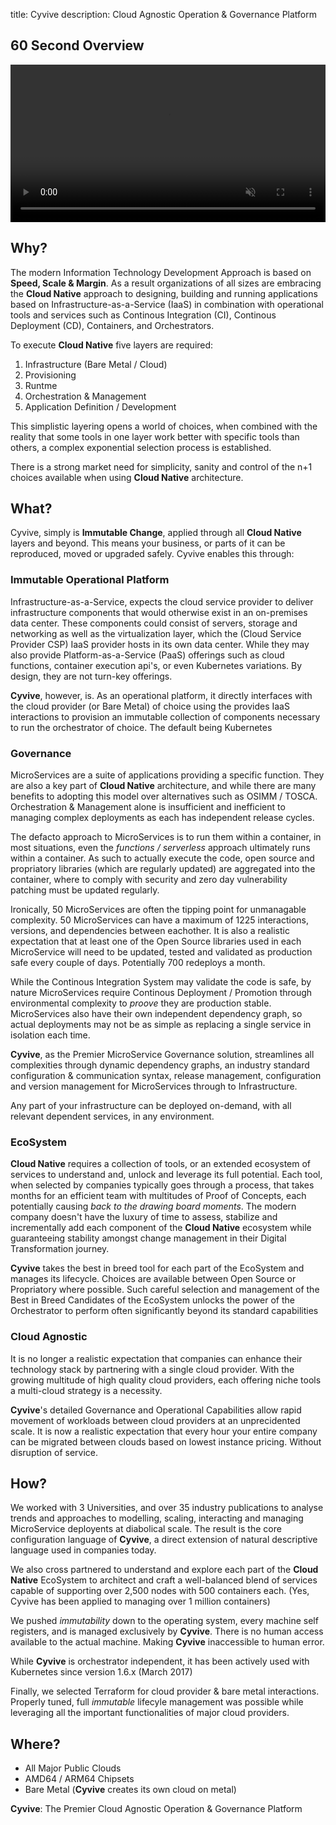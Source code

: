 title: Cyvive
description: Cloud Agnostic Operation & Governance Platform

## 60 Second Overview
<video width="100%" controls muted autoplay>
   <source src="https://res.cloudinary.com/tayloredtechnology/video/upload/v1535790141/cyvive.io/video/teaser.mp4" type="video/mp4; codecs=hevc">
   <source src="https://res.cloudinary.com/tayloredtechnology/video/upload/v1535790141/cyvive.io/video/teaser.mp4" type="video/webm; codecs=vp9">
   <source src="https://res.cloudinary.com/tayloredtechnology/video/upload/v1535790141/cyvive.io/video/teaser.mp4" type="video/mp4">
</video>

## Why?

The modern Information Technology Development Approach is based on **Speed, Scale & Margin**. As a result organizations of all sizes are embracing the **Cloud Native** approach to designing, building and running applications based on Infrastructure-as-a-Service (IaaS) in combination with operational tools and services such as Continous Integration (CI), Continous Deployment (CD), Containers, and Orchestrators. 

To execute **Cloud Native** five layers are required:

1. Infrastructure (Bare Metal / Cloud)
2. Provisioning
3. Runtme
4. Orchestration & Management
5. Application Definition / Development

This simplistic layering opens a world of choices, when combined with the reality that some tools in one layer work better with specific tools than others, a complex exponential selection process is established.

There is a strong market need for simplicity, sanity and control of the n+1 choices available when using **Cloud Native** architecture.


## What?

Cyvive, simply is **Immutable Change**, applied through all **Cloud Native** layers and beyond. This means your business, or parts of it can be reproduced, moved or upgraded safely. Cyvive enables this through: 

### Immutable Operational Platform

Infrastructure-as-a-Service, expects the cloud service provider to deliver infrastructure components that would otherwise exist in an on-premises data center. These components could consist of servers, storage and networking as well as the virtualization layer, which the (Cloud Service Provider CSP) IaaS provider hosts in its own data center. While they may also provide Platform-as-a-Service (PaaS) offerings such as cloud functions, container execution api's, or even Kubernetes variations. By design, they are not turn-key offerings.

**Cyvive**, however, is. As an operational platform, it directly interfaces with the cloud provider (or Bare Metal) of choice using the provides IaaS interactions to provision an immutable collection of components necessary to run the orchestrator of choice. The default being Kubernetes

### Governance

MicroServices are a suite of applications providing a specific function. They are also a key part of **Cloud Native** architecture, and while there are many benefits to adopting this model over alternatives such as OSIMM / TOSCA. Orchestration & Management alone is insufficient and inefficient to managing complex deployments as each has independent release cycles.

The defacto approach to MicroServices is to run them within a container, in most situations, even the _functions / serverless_ approach ultimately runs within a container. As such to actually execute the code, open source and propriatory libraries (which are regularly updated) are aggregated into the container, where to comply with security and zero day vulnerability patching must be updated regularly.

Ironically, 50 MicroServices are often the tipping point for unmanagable complexity. 50 MicroServices can have a maximum of 1225 interactions, versions, and dependencies between eachother. It is also a realistic expectation that at least one of the Open Source libraries used in each MicroService will need to be updated, tested and validated as production safe every couple of days. Potentially 700 redeploys a month.

While the Continous Integration System may validate the code is safe, by nature MicroServices require Continous Deployment / Promotion through environmental complexity to _proove_ they are production stable. 
MicroServices also have their own independent dependency graph, so actual deployments may not be as simple as replacing a single service in isolation each time.

**Cyvive**, as the Premier MicroService Governance solution, streamlines all complexities through dynamic dependency graphs, an industry standard configuration & communication syntax, release management, configuration and version management for MicroServices through to Infrastructure. 

Any part of your infrastructure can be deployed on-demand, with all relevant dependent services, in any environment.

### EcoSystem

**Cloud Native** requires a collection of tools, or an extended ecosystem of services to understand and, unlock and leverage its full potential. Each tool, when selected by companies typically goes through a process, that takes months for an efficient team with multitudes of Proof of Concepts, each potentially causing *back to the drawing board moments*. The modern company doesn't have the luxury of time to assess, stabilize and incrementally add each component of the **Cloud Native** ecosystem while guaranteeing stability amongst change management in their Digital Transformation journey.

**Cyvive** takes the best in breed tool for each part of the EcoSystem and manages its lifecycle. Choices are available between Open Source or Propriatory where possible. Such careful selection and management of the Best in Breed Candidates of the EcoSystem unlocks the power of the Orchestrator to perform often significantly beyond its standard capabilities

### Cloud Agnostic

It is no longer a realistic expectation that companies can enhance their technology stack by partnering with a single cloud provider. With the growing multitude of high quality cloud providers, each offering niche tools a multi-cloud strategy is a necessity.

**Cyvive**'s detailed Governance and Operational Capabilities allow rapid movement of workloads between cloud providers at an unprecidented scale. It is now a realistic expectation that every hour your entire company can be migrated between clouds based on lowest instance pricing. Without disruption of service.


## How?

We worked with 3 Universities, and over 35 industry publications to analyse trends and approaches to modelling, scaling, interacting and managing MicroService deployents at diabolical scale. The result is the core configuration language of **Cyvive**, a direct extension of natural descriptive language used in companies today.

We also cross partnered to understand and explore each part of the **Cloud Native** EcoSystem to architect and craft a well-balanced blend of services capable of supporting over 2,500 nodes with 500 containers each. (Yes, Cyvive has been applied to managing over 1 million containers) 

We pushed _immutability_ down to the operating system, every machine self registers, and is managed exclusively by **Cyvive**. There is no human access available to the actual machine. Making **Cyvive** inaccessible to human error.

While **Cyvive** is orchestrator independent, it has been actively used with Kubernetes since version 1.6.x (March 2017)

Finally, we selected Terraform for cloud provider & bare metal interactions. Properly tuned, full _immutable_ lifecyle management was possible while leveraging all the important functionalities of major cloud providers.

## Where?

- All Major Public Clouds
- AMD64 / ARM64 Chipsets
- Bare Metal (**Cyvive** creates its own cloud on metal)

**Cyvive**: The Premier Cloud Agnostic Operation & Governance Platform

